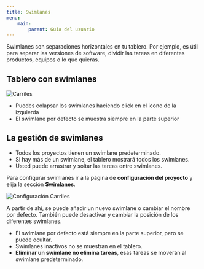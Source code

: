 ```yaml
---
title: Swimlanes
menu:
    main:
        parent: Guía del usuario
---
```


Swimlanes son separaciones horizontales en tu tablero.
Por ejemplo, es útil para separar las versiones de software, dividir las tareas en diferentes productos, equipos o lo que quieras.

Tablero con swimlanes
----------------------

![Carriles](/images/v1/swimlanes.png)

- Puedes colapsar los swimlanes haciendo click en el icono de la izquierda
- El swimlane por defecto se muestra siempre en la parte superior

La gestión de swimlanes
-----------------------

- Todos los proyectos tienen un swimlane predeterminado.
- Si hay más de un swimlane, el tablero mostrará todos los swimlanes.
- Usted puede arrastrar y soltar las tareas entre swimlanes.

Para configurar swimlanes ir a la página de **configuración del proyecto** y elija la sección **Swimlanes**.

![Configuración Carriles](/images/v1/swimlane-configuration.png)

A partir de ahí, se puede añadir un nuevo swimlane o cambiar el nombre por defecto.
También puede desactivar y cambiar la posición de los diferentes swimlanes.

- El swimlane por defecto está siempre en la parte superior, pero se puede ocultar.
- Swimlanes inactivos no se muestran en el tablero.
- **Eliminar un swimlane no elimina tareas**, esas tareas se moverán al swimlane predeterminado.